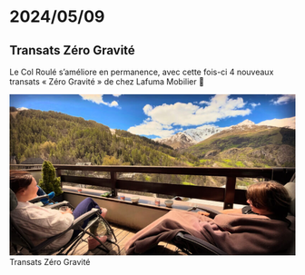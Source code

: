 # 2024/05/09

## Transats Zéro Gravité

Le Col Roulé s’améliore en permanence, avec cette fois-ci 4 nouveaux transats « Zéro Gravité » de chez Lafuma Mobilier 💚

![Transats Zéro Gravité](../../images/lib/2024-05-09_transats.jpg)
Transats Zéro Gravité
